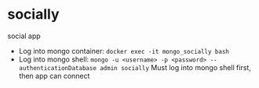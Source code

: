 # socially

social app
* Log into mongo container: ```docker exec -it mongo_socially bash```
* Log into mongo shell: ```mongo -u <username> -p <password> --authenticationDatabase admin socially```
Must log into mongo shell first, then app can connect
